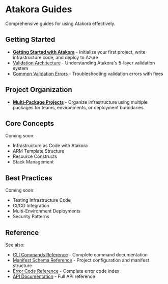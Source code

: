 # Atakora Guides

Comprehensive guides for using Atakora effectively.

## Getting Started

- **[Getting Started with Atakora](./getting-started.md)** - Initialize your first project, write infrastructure code, and deploy to Azure
- [Validation Architecture](./validation-architecture.md) - Understanding Atakora's 5-layer validation system
- [Common Validation Errors](./common-validation-errors.md) - Troubleshooting validation errors with fixes

## Project Organization

- **[Multi-Package Projects](./multi-package-projects.md)** - Organize infrastructure using multiple packages for teams, environments, or deployment boundaries

## Core Concepts

Coming soon:

- Infrastructure as Code with Atakora
- ARM Template Structure
- Resource Constructs
- Stack Management

## Best Practices

Coming soon:

- Testing Infrastructure Code
- CI/CD Integration
- Multi-Environment Deployments
- Security Patterns

## Reference

See also:

- [CLI Commands Reference](../reference/cli-commands.md) - Complete command documentation
- [Manifest Schema Reference](../reference/manifest-schema.md) - Project configuration and manifest structure
- [Error Code Reference](../reference/error-codes.md) - Complete error code index
- [API Documentation](../reference/api-reference.md) - Full API reference
